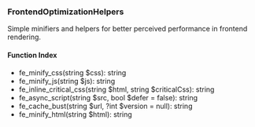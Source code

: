 ### FrontendOptimizationHelpers

Simple minifiers and helpers for better perceived performance in frontend rendering.

#### Function Index

- fe_minify_css(string $css): string
- fe_minify_js(string $js): string
- fe_inline_critical_css(string $html, string $criticalCss): string
- fe_async_script(string $src, bool $defer = false): string
- fe_cache_bust(string $url, ?int $version = null): string
- fe_minify_html(string $html): string


